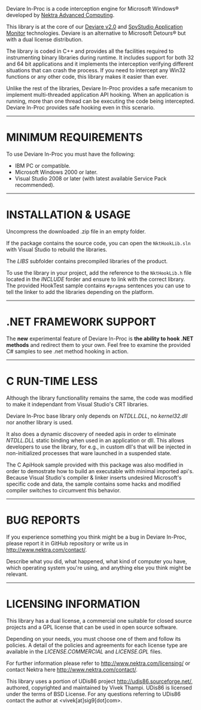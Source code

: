 ﻿Deviare In-Proc is a code interception engine for Microsoft Windows® developed by
[Nektra Advanced Computing](http://www.nektra.com).

This library is at the core of our [Deviare v2.0](http://www.nektra.com/products/deviare-api-hook-windows/)
and [SpyStudio Application Monitor](http://www.nektra.com/products/spystudio-api-monitor/) technologies.
Deviare is an alternative to Microsoft Detours® but with a dual license distribution.

The library is coded in C++ and provides all the facilities required to
instrumenting binary libraries during runtime. It includes support for both 32
and 64 bit applications and it implements the interception verifying different
situations that can crash the process. If you need to intercept any Win32
functions or any other code, this library makes it easier than ever.

Unlike the rest of the libraries, Deviare In-Proc provides a safe mecanism to
implement multi-threaded application API hooking. When an application is
running, more than one thread can be executing the code being intercepted.
Deviare In-Proc provides safe hooking even in this scenario.


----------------------
# MINIMUM REQUIREMENTS

To use Deviare In-Proc you must have the following:

- IBM PC or compatible.
- Microsoft Windows 2000 or later.
- Visual Studio 2008 or later (with latest available Service Pack recommended).


----------------------
# INSTALLATION & USAGE

Uncompress the downloaded .zip file in an empty folder.

If the package contains the source code, you can open the `NktHookLib.sln` with
Visual Studio to rebuild the libraries.

The *LIBS* subfolder contains precompiled libraries of the product.

To use the library in your project, add the reference to the `NktHookLib.h` file
located in the *INCLUDE* forder and ensure to link with the correct library.
The provided HookTest sample contains `#pragma` sentences you can use to tell
the linker to add the libraries depending on the platform.  


------------------------
# .NET FRAMEWORK SUPPORT

The **new** experimental feature of Deviare In-Proc is **the ability to hook
.NET methods** and redirect them to your own. Feel free to examine the provided
C# samples to see .net method hooking in action.


-----------------
# C RUN-TIME LESS

Although the library functionallity remains the same, the code was modified to
make it independant from Visual Studio's CRT libraries.

Deviare In-Proc base library only depends on *NTDLL.DLL*, no *kernel32.dll* nor
another library is used.

It also does a dynamic discovery of needed apis in order to eliminate
*NTDLL.DLL* static binding when used in an application or dll. This allows
developers to use the library, for e.g., in custom dll's that will be injected
in non-initialized processes that ware launched in a suspended state.

The C ApiHook sample provided with this package was also modified in order to
demostrate how to build an executable with minimal imported api's. Because
Visual Studio's compiler & linker inserts undesired Microsoft's specific code
and data, the sample contains some hacks and modified compiler switches to
circumvent this behavior.


-------------
# BUG REPORTS

If you experience something you think might be a bug in Deviare In-Proc, please
report it in GitHub repository or write us in <http://www.nektra.com/contact/>.

Describe what you did, what happened, what kind of computer you have, which
operating system you're using, and anything else you think might be relevant.


-----------------------
# LICENSING INFORMATION

This library has a dual license, a commercial one suitable for closed source
projects and a GPL license that can be used in open source software.

Depending on your needs, you must choose one of them and follow its policies.
A detail of the policies and agreements for each license type are available in
the *LICENSE.COMMERCIAL* and *LICENSE.GPL* files.

For further information please refer to <http://www.nektra.com/licensing/> or
contact Nektra here <http://www.nektra.com/contact/>.

This library uses a portion of UDis86 project <http://udis86.sourceforge.net/>,
authored, copyrighted and maintained by Vivek Thampi. UDis86 is licensed under
the terms of BSD License. For any questions referring to UDis86 contact the
author at <vivek[at]sig9[dot]com>.
